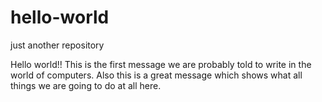 # hello-world
just another repository

Hello world!!
This is the first message we are probably told to write in the world of computers. Also this is a great message which shows what all things we are going to do at all here.

